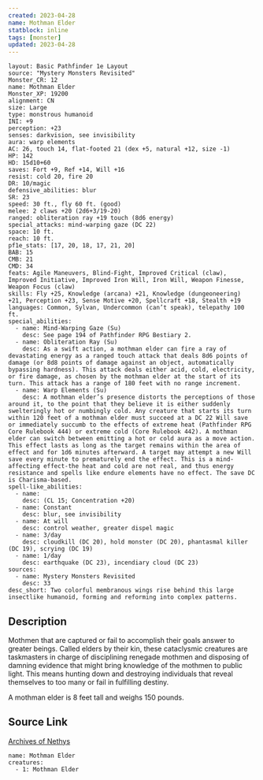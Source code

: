 ```yaml
---
created: 2023-04-28
name: Mothman Elder
statblock: inline
tags: [monster]
updated: 2023-04-28
---
```

```statblock
layout: Basic Pathfinder 1e Layout
source: "Mystery Monsters Revisited"
Monster_CR: 12
name: Mothman Elder
Monster_XP: 19200
alignment: CN
size: Large
type: monstrous humanoid
INI: +9
perception: +23
senses: darkvision, see invisibility
aura: warp elements
AC: 26, touch 14, flat-footed 21 (dex +5, natural +12, size -1)
HP: 142
HD: 15d10+60
saves: Fort +9, Ref +14, Will +16
resist: cold 20, fire 20
DR: 10/magic
defensive_abilities: blur
SR: 23
speed: 30 ft., fly 60 ft. (good)
melee: 2 claws +20 (2d6+3/19-20)
ranged: obliteration ray +19 touch (8d6 energy)
special_attacks: mind-warping gaze (DC 22)
space: 10 ft.
reach: 10 ft.
pf1e_stats: [17, 20, 18, 17, 21, 20]
BAB: 15
CMB: 21
CMD: 34
feats: Agile Maneuvers, Blind-Fight, Improved Critical (claw), Improved Initiative, Improved Iron Will, Iron Will, Weapon Finesse, Weapon Focus (claw)
skills: Fly +25, Knowledge (arcana) +21, Knowledge (dungeoneering) +21, Perception +23, Sense Motive +20, Spellcraft +18, Stealth +19
languages: Common, Sylvan, Undercommon (can’t speak), telepathy 100 ft.
special_abilities:
  - name: Mind-Warping Gaze (Su)
    desc: See page 194 of Pathfinder RPG Bestiary 2.
  - name: Obliteration Ray (Su)
    desc: As a swift action, a mothman elder can fire a ray of devastating energy as a ranged touch attack that deals 8d6 points of damage (or 8d8 points of damage against an object, automatically bypassing hardness). This attack deals either acid, cold, electricity, or fire damage, as chosen by the mothman elder at the start of its turn. This attack has a range of 180 feet with no range increment.
  - name: Warp Elements (Su)
    desc: A mothman elder’s presence distorts the perceptions of those around it, to the point that they believe it is either suddenly swelteringly hot or numbingly cold. Any creature that starts its turn within 120 feet of a mothman elder must succeed at a DC 22 Will save or immediately succumb to the effects of extreme heat (Pathfinder RPG Core Rulebook 444) or extreme cold (Core Rulebook 442). A mothman elder can switch between emitting a hot or cold aura as a move action. This effect lasts as long as the target remains within the area of effect and for 1d6 minutes afterward. A target may attempt a new Will save every minute to prematurely end the effect. This is a mind-affecting effect-the heat and cold are not real, and thus energy resistance and spells like endure elements have no effect. The save DC is Charisma-based.
spell-like_abilities:
  - name:
    desc: (CL 15; Concentration +20)
  - name: Constant
    desc: blur, see invisibility
  - name: At will
    desc: control weather, greater dispel magic
  - name: 3/day
    desc: cloudkill (DC 20), hold monster (DC 20), phantasmal killer (DC 19), scrying (DC 19)
  - name: 1/day
    desc: earthquake (DC 23), incendiary cloud (DC 23)
sources:
  - name: Mystery Monsters Revisited
    desc: 33
desc_short: Two colorful membranous wings rise behind this large insectlike humanoid, forming and reforming into complex patterns.
```
## Description
Mothmen that are captured or fail to accomplish their goals answer to greater beings. Called elders by their kin, these cataclysmic creatures are taskmasters in charge of disciplining renegade mothmen and disposing of damning evidence that might bring knowledge of the mothmen to public light. This means hunting down and destroying individuals that reveal themselves to too many or fail in fulfilling destiny.

A mothman elder is 8 feet tall and weighs 150 pounds.
## Source Link
[Archives of Nethys](https://aonprd.com/MonsterDisplay.aspx?ItemName=Mothman%20Elder)
```encounter-table
name: Mothman Elder
creatures:
  - 1: Mothman Elder
```
